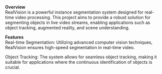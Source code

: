 **Overview**  
RealVision is a powerful instance segmentation system designed for real-time video processing. This project aims to provide a robust solution for segmenting objects in live video streams, enabling applications such as object tracking, augmented reality, and scene understanding.

**Features**  
Real-time Segmentation: Utilizing advanced computer vision techniques, RealVision ensures high-speed segmentation in real-time video.

Object Tracking: The system allows for seamless object tracking, making it suitable for applications where the continuous identification of objects is crucial.
